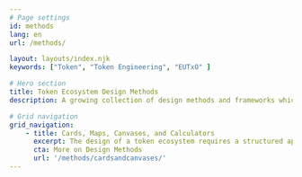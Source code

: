 ```yaml
---
# Page settings
id: methods
lang: en
url: /methods/

layout: layouts/index.njk
keywords: ["Token", "Token Engineering", "EUTxO" ]

# Hero section
title: Token Ecosystem Design Methods
description: A growing collection of design methods and frameworks which aid in developing quality token-economic designs.

# Grid navigation
grid_navigation:
    - title: Cards, Maps, Canvases, and Calculators
      excerpt: The design of a token ecosystem requires a structured approach to capture and analyze requirements. This is where tools like Cards, Wardley Maps, Canvases, and Calculators play a pivotal role in developing the vision, strategy, and mechanics of a token model.
      cta: More on Design Methods
      url: '/methods/cardsandcanvases/'                       
---
```


